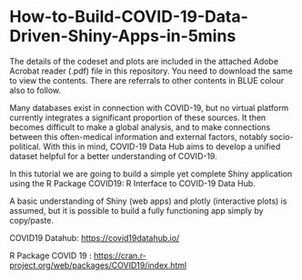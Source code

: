 # How-to-Build-COVID-19-Data-Driven-Shiny-Apps-in-5mins

The details of the codeset and plots are included in the attached Adobe Acrobat reader (.pdf) file in this repository. 
You need to download the same to view the contents. There are referrals to other contents in BLUE colour also to follow.

Many databases exist in connection with COVID-19, but no virtual platform currently integrates a significant proportion of these sources. It then becomes difficult to make a global analysis, and to make connections between this often-medical information and external factors, notably socio-political. With this in mind, COVID-19 Data Hub aims to develop a unified dataset helpful for a better understanding of COVID-19.

In this tutorial we are going to build a simple yet complete Shiny application using the R Package COVID19: R Interface to COVID-19 Data Hub.

A basic understanding of Shiny (web apps) and plotly (interactive plots) is assumed, but it is possible to build a fully functioning app simply by copy/paste. 

COVID19 Datahub: https://covid19datahub.io/

R Package COVID 19 : https://cran.r-project.org/web/packages/COVID19/index.html


